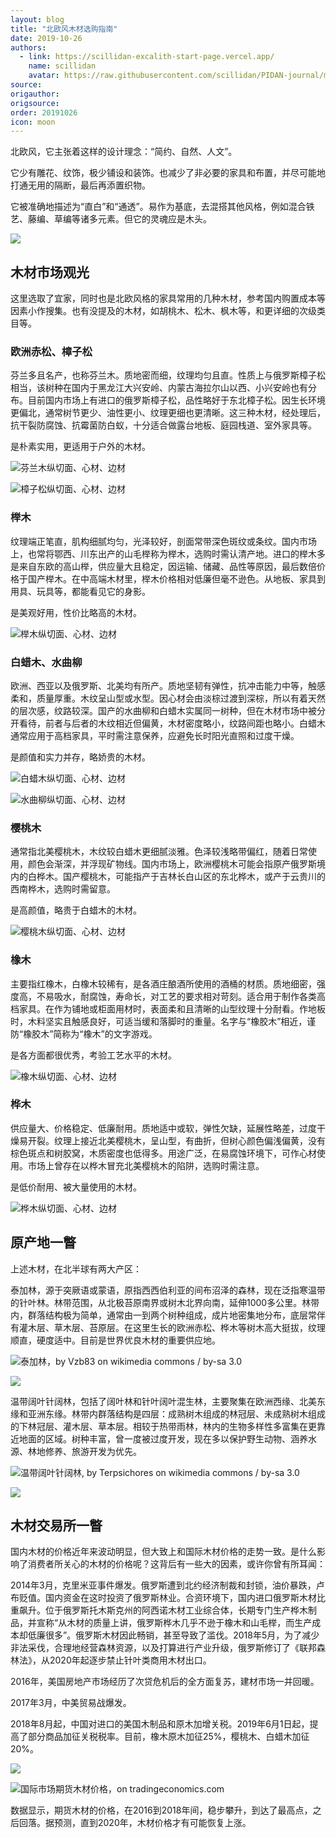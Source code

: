 ```yaml
---
layout: blog
title: "北欧风木材选购指南"
date: 2019-10-26
authors:
  - link: https://scillidan-excalith-start-page.vercel.app/
    name: scillidan
    avatar: https://raw.githubusercontent.com/scillidan/PIDAN-journal/main/asset/yafa.png
source: 
origauthor: 
origsource: 
order: 20191026
icon: moon
---
```


北欧风，它主张着这样的设计理念：“简约、自然、人文”。

它少有雕花、纹饰，极少铺设和装饰。也减少了非必要的家具和布置，并尽可能地打通无用的隔断，最后再添置织物。

它被准确地描述为“直白”和“通透”。易作为基底，去混搭其他风格，例如混合铁艺、藤编、草编等诸多元素。但它的灵魂应是木头。

![](media/mucai_101.jpg)

## 木材市场观光

这里选取了宜家，同时也是北欧风格的家具常用的几种木材，参考国内购置成本等因素小作搜集。也有没提及的木材，如胡桃木、松木、枫木等，和更详细的次级类目等。

### 欧洲赤松、樟子松

芬兰多且名产，也称芬兰木。质地密而细，纹理均匀且直。性质上与俄罗斯樟子松相当，该树种在国内于黑龙江大兴安岭、内蒙古海拉尔山以西、小兴安岭也有分布。目前国内市场上有进口的俄罗斯樟子松，品性略好于东北樟子松。因生长环境更偏北，通常树节更少、油性更小、纹理更细也更清晰。这三种木材，经处理后，抗干裂防腐蚀、抗霉菌防白蚁，十分适合做露台地板、庭园栈道、室外家具等。

是朴素实用，更适用于户外的木材。

![芬兰木纵切面、心材、边材](media/mucai_001.jpg)

![樟子松纵切面、心材、边材](media/mucai_002.jpg)

### 榉木

纹理端正笔直，肌构细腻均匀，光泽较好，剖面常带深色斑纹或条纹。国内市场上，也常将鄂西、川东出产的山毛榉称为榉木，选购时需认清产地。进口的榉木多是来自东欧的高山榉，供应量大且稳定，因运输、储藏、品性等原因，最后数倍价格于国产榉木。在中高端木材里，榉木价格相对低廉但毫不逊色。从地板、家具到用具、玩具等，都能看见它的身影。

是美观好用，性价比略高的木材。

![榉木纵切面、心材、边材](media/mucai_003.jpg)

### 白蜡木、水曲柳

欧洲、西亚以及俄罗斯、北美均有所产。质地坚韧有弹性，抗冲击能力中等，触感柔和，质量厚重。木纹呈山型或水型。因心材会由淡棕过渡到深棕，所以有着天然的层次感，纹路较深。国产的水曲柳和白蜡木实属同一树种，但在木材市场中被分开看待，前者与后者的木纹相近但偏黄，木材密度略小，纹路间距也略小。白蜡木通常应用于高档家具，平时需注意保养，应避免长时阳光直照和过度干燥。

是颜值和实力并存，略娇贵的木材。

![白蜡木纵切面、心材、边材](media/mucai_004.jpg)

![水曲柳纵切面、心材、边材](media/mucai_005.jpg)

### 樱桃木

通常指北美樱桃木，木纹较白蜡木更细腻淡雅。色泽较浅略带偏红，随着日常使用，颜色会渐深，并浮现矿物线。国内市场上，欧洲樱桃木可能会指原产俄罗斯境内的白桦木。国产樱桃木，可能指产于吉林长白山区的东北桦木，或产于云贵川的西南桦木，选购时需留意。

是高颜值，略贵于白蜡木的木材。

![樱桃木纵切面、心材、边材](media/mucai_006.jpg)

### 橡木

主要指红橡木，白橡木较稀有，是各酒庄酿酒所使用的酒桶的材质。质地细密，强度高，不易吸水，耐腐蚀，寿命长，对工艺的要求相对苛刻。适合用于制作各类高档家具。在作为铺地或柜面用材时，表面柔和且清晰的山型纹理十分耐看。作地板时，木料坚实且触感良好，可适当缓和落脚时的重量。名字与“橡胶木”相近，谨防“橡胶木”简称为“橡木”的文字游戏。

是各方面都很优秀，考验工艺水平的木材。

![橡木纵切面、心材、边材](media/mucai_007.jpg)

### 桦木

供应量大、价格稳定、低廉耐用。质地适中或软，弹性欠缺，延展性略差，过度干燥易开裂。纹理上接近北美樱桃木，呈山型，有曲折，但树心颜色偏浅偏黄，没有棕色斑点和树胶窝，木质密度也低得多。用途广泛，在易腐蚀环境下，可作心材使用。市场上曾存在以桦木冒充北美樱桃木的陷阱，选购时需注意。

是低价耐用、被大量使用的木材。

![桦木纵切面、心材、边材](media/mucai_008.jpg)

## 原产地一瞥

上述木材，在北半球有两大产区：

泰加林，源于突厥语或蒙语，原指西西伯利亚的间布沼泽的森林，现在泛指寒温带的针叶林。林带范围，从北极苔原南界或树木北界向南，延伸1000多公里。林带内，群落结构极为简单，通常由一到两个树种组成，成片地密集地分布，底层常伴有灌木层、草木层、苔原层。在这里生长的欧洲赤松、桦木等树木高大挺拔，纹理顺直，硬度适中。目前是世界优良木材的重要供应地。

![泰加林，by Vzb83 on wikimedia commons / by-sa 3.0](media/mucai_009.png)

![](media/mucai_102.jpg)

温带阔叶针阔林，包括了阔叶林和针叶阔叶混生林，主要聚集在欧洲西缘、北美东缘和亚洲东缘。林带内群落结构是四层：成熟树木组成的林冠层、未成熟树木组成的下林冠层、灌木层、草本层。相较于热带雨林，林内的生物多样性多富集在更靠近地面的区域。树种丰富，曾一度被过度开发，现在多以保护野生动物、涵养水源、林地修养、旅游开发为优先。

![温带阔叶针阔林, by Terpsichores on wikimedia commons / by-sa 3.0](media/mucai_010.jpg)

![](media/mucai_103.jpg)

## 木材交易所一瞥

国内木材的价格近年来波动明显，但大致上和国际木材价格的走势一致。是什么影响了消费者所关心的木材的价格呢？这背后有一些大的因素，或许你曾有所耳闻：

2014年3月，克里米亚事件爆发。俄罗斯遭到北约经济制裁和封锁，油价暴跌，卢布贬值。国内资金在这时投资了俄罗斯林业。合资环境下，国内进口俄罗斯木材比重飙升。位于俄罗斯托木斯克州的阿西诺木材工业综合体，长期专门生产桦木制品，并宣称“从木材的质量上讲，俄罗斯桦木几乎不逊于橡木和山毛榉，而生产成本却低廉很多”。俄罗斯木材因此畅销，甚至导致了滥伐。2018年5月，为了减少非法采伐，合理地经营森林资源，以及打算进行产业升级，俄罗斯修订了《联邦森林法》，从2020年起逐步禁止针叶类商用木材出口。

2016年，美国房地产市场经历了次贷危机后的全方面复苏，建材市场一并回暖。

2017年3月，中美贸易战爆发。

2018年8月起，中国对进口的美国木制品和原木加增关税。2019年6月1日起，提高了部分商品加征关税税率。目前，橡木原木加征25%，樱桃木、白蜡木加征20%。

![](media/mucai_011.png)

![国际市场期货木材价格，on tradingeconomics.com](media/mucai_012.png)

数据显示，期货木材的价格，在2016到2018年间，稳步攀升，到达了最高点，之后回落。据预测，直到2020年，木材价格才有可能恢复上涨。